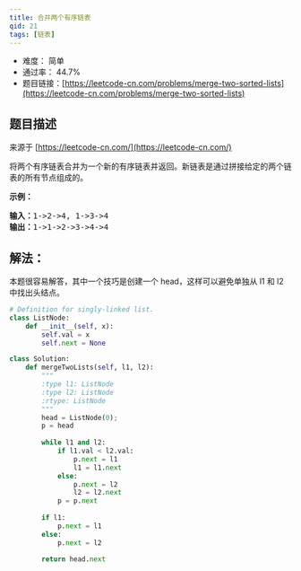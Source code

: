 ```yaml
---
title: 合并两个有序链表
qid: 21
tags: [链表]
---
```



- 难度： 简单
- 通过率： 44.7%
- 题目链接：[https://leetcode-cn.com/problems/merge-two-sorted-lists](https://leetcode-cn.com/problems/merge-two-sorted-lists)


## 题目描述

来源于 [https://leetcode-cn.com/](https://leetcode-cn.com/)

<p>将两个有序链表合并为一个新的有序链表并返回。新链表是通过拼接给定的两个链表的所有节点组成的。&nbsp;</p>

<p><strong>示例：</strong></p>

<pre><strong>输入：</strong>1-&gt;2-&gt;4, 1-&gt;3-&gt;4
<strong>输出：</strong>1-&gt;1-&gt;2-&gt;3-&gt;4-&gt;4
</pre>


## 解法：

本题很容易解答，其中一个技巧是创建一个 head，这样可以避免单独从 l1 和 l2 中找出头结点。

```python
# Definition for singly-linked list.
class ListNode:
    def __init__(self, x):
        self.val = x
        self.next = None

class Solution:
    def mergeTwoLists(self, l1, l2):
        """
        :type l1: ListNode
        :type l2: ListNode
        :rtype: ListNode
        """
        head = ListNode(0);
        p = head
        
        while l1 and l2:
            if l1.val < l2.val:
                p.next = l1
                l1 = l1.next
            else:
                p.next = l2
                l2 = l2.next
            p = p.next
        
        if l1:
            p.next = l1
        else:
            p.next = l2
        
        return head.next
```